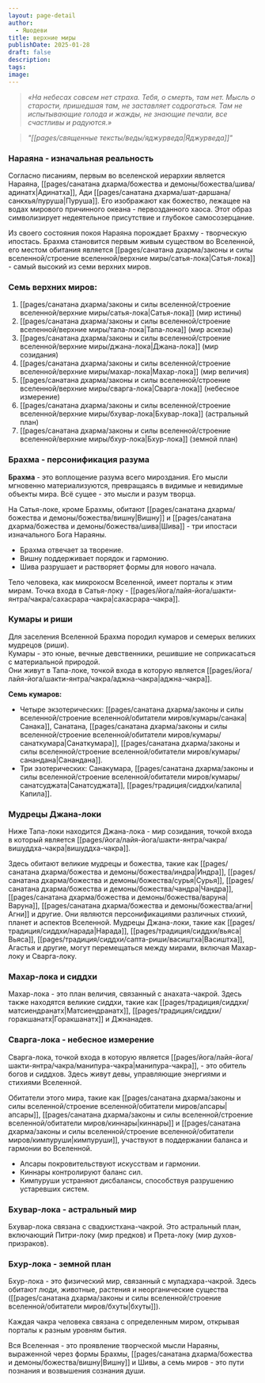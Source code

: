```yaml
---
layout: page-detail
author:
  - Яшодеви
title: верхние миры
publishDate: 2025-01-28
draft: false
description: 
tags: 
image:
---
```

>*«На небесах совсем нет страха. Тебя, о смерть, там нет. Мысль о старости, пришедшая там, не заставляет содрогаться. Там не испытывающие голода и жажды, не знающие печали, все счастливы и радуются.»*
 
>*"[[pages/священные тексты/веды/яджурведа|Яджурведа]]"*

### Нараяна - изначальная реальность

Согласно писаниям, первым во вселенской иерархии является Нараяна, [[pages/санатана дхарма/божества и демоны/божества/шива/адинатх|Адинатха]], Ади [[pages/санатана дхарма/шат-даршана/санкхья/пуруша|Пуруша]]. Его изображают как божество, лежащее на водах мирового причинного океана - первозданного хаоса. Этот образ символизирует недеятельное присутствие и глубокое самосозерцание.

Из своего состояния покоя Нараяна порождает Брахму - творческую ипостась. Брахма становится первым живым существом во Вселенной, его местом обитания является [[pages/санатана дхарма/законы и силы вселенной/строение вселенной/верхние миры/сатья-лока|Сатья-лока]] - самый высокий из семи верхних миров.

### Семь верхних миров:

1. [[pages/санатана дхарма/законы и силы вселенной/строение вселенной/верхние миры/сатья-лока|Сатья-лока]] (мир истины)
2. [[pages/санатана дхарма/законы и силы вселенной/строение вселенной/верхние миры/тапа-лока|Тапа-лока]] (мир аскезы)
3. [[pages/санатана дхарма/законы и силы вселенной/строение вселенной/верхние миры/джана-лока|Джана-лока]] (мир созидания)
4. [[pages/санатана дхарма/законы и силы вселенной/строение вселенной/верхние миры/махар-лока|Махар-лока]] (мир величия)
5. [[pages/санатана дхарма/законы и силы вселенной/строение вселенной/верхние миры/сварга-лока|Сварга-лока]] (небесное измерение)
6. [[pages/санатана дхарма/законы и силы вселенной/строение вселенной/верхние миры/бхувар-лока|Бхувар-лока]] (астральный план)
7. [[pages/санатана дхарма/законы и силы вселенной/строение вселенной/верхние миры/бхур-лока|Бхур-лока]] (земной план)

### Брахма - персонификация разума

**Брахма** - это воплощение разума всего мироздания. Его мысли мгновенно материализуются, превращаясь в видимые и невидимые объекты мира. Всё сущее - это мысли и разум творца.

На Сатья-локе, кроме Брахмы, обитают [[pages/санатана дхарма/божества и демоны/божества/вишну|Вишну]] и [[pages/санатана дхарма/божества и демоны/божества/шива|Шива]] - три ипостаси изначального Бога Нараяны.

- Брахма отвечает за творение.
- Вишну поддерживает порядок и гармонию.
- Шива разрушает и растворяет формы для нового начала.

Тело человека, как микрокосм Вселенной, имеет порталы к этим мирам. Точка входа в Сатья-локу - [[pages/йога/лайя-йога/шакти-янтра/чакра/сахасрара-чакра|сахасрара-чакра]].

### Кумары и риши

Для заселения Вселенной Брахма породил кумаров и семерых великих мудрецов (риши).  
Кумары - это юные, вечные девственники, решившие не соприкасаться с материальной природой.  
Они живут в Тапа-локе, точкой входа в которую является [[pages/йога/лайя-йога/шакти-янтра/чакра/аджна-чакра|аджна-чакра]].

**Семь кумаров:**

- Четыре экзотерических: [[pages/санатана дхарма/законы и силы вселенной/строение вселенной/обитатели миров/кумары/санака|Санака]], Санатана, [[pages/санатана дхарма/законы и силы вселенной/строение вселенной/обитатели миров/кумары/санаткумара|Санаткумара]], [[pages/санатана дхарма/законы и силы вселенной/строение вселенной/обитатели миров/кумары/санандана|Санандана]].
- Три эзотерических: Санакумара, [[pages/санатана дхарма/законы и силы вселенной/строение вселенной/обитатели миров/кумары/санатсуджата|Санатсуджата]], [[pages/традиция/сиддхи/капила|Капила]].

### Мудрецы Джана-локи

Ниже Тапа-локи находится Джана-лока - мир созидания, точкой входа в который является [[pages/йога/лайя-йога/шакти-янтра/чакра/вишуддха-чакра|вишуддха-чакра]].

Здесь обитают великие мудрецы и божества, такие как [[pages/санатана дхарма/божества и демоны/божества/индра|Индра]], [[pages/санатана дхарма/божества и демоны/божества/сурья|Сурья]], [[pages/санатана дхарма/божества и демоны/божества/чандра|Чандра]], [[pages/санатана дхарма/божества и демоны/божества/варуна|Варуна]], [[pages/санатана дхарма/божества и демоны/божества/агни|Агни]] и другие. Они являются персонификациями различных стихий, планет и аспектов Вселенной.
Мудрецы Джана-локи, такие как [[pages/традиция/сиддхи/нарада|Нарада]], [[pages/традиция/сиддхи/вьяса|Вьяса]], [[pages/традиция/сиддхи/сапта-риши/васиштха|Васиштха]], Агастья и другие, могут перемещаться между мирами, включая Махар-локу и Сварга-локу.

### Махар-лока и сиддхи

Махар-лока - это план величия, связанный с анахата-чакрой. Здесь также находятся великие сиддхи, такие как [[pages/традиция/сиддхи/матсиендранатх|Матсиендранатх]], [[pages/традиция/сиддхи/горакшанатх|Горакшанатх]] и Джнанадев.

### Сварга-лока - небесное измерение

Сварга-лока, точкой входа в которую является [[pages/йога/лайя-йога/шакти-янтра/чакра/манипура-чакра|манипура-чакра]], - это обитель богов и сиддхов. Здесь живут девы, управляющие энергиями и стихиями Вселенной.

Обитатели этого мира, такие как [[pages/санатана дхарма/законы и силы вселенной/строение вселенной/обитатели миров/апсары|апсары]], [[pages/санатана дхарма/законы и силы вселенной/строение вселенной/обитатели миров/киннары|киннары]] и [[pages/санатана дхарма/законы и силы вселенной/строение вселенной/обитатели миров/кимпуруши|кимпуруши]], участвуют в поддержании баланса и гармонии во Вселенной.

- Апсары покровительствуют искусствам и гармонии.
- Киннары контролируют баланс сил.
- Кимпуруши устраняют дисбалансы, способствуя разрушению устаревших систем.

### Бхувар-лока - астральный мир

Бхувар-лока связана с свадхистхана-чакрой. Это астральный план, включающий Питри-локу (мир предков) и Прета-локу (мир духов-призраков).

### Бхур-лока - земной план

Бхур-лока - это физический мир, связанный с муладхара-чакрой. Здесь обитают люди, животные, растения и неорганические существа ([[pages/санатана дхарма/законы и силы вселенной/строение вселенной/обитатели миров/бхуты|бхуты]]).

Каждая чакра человека связана с определенным миром, открывая порталы к разным уровням бытия.

Вся Вселенная - это проявление творческой мысли Нараяны, выраженной через формы Брахмы, [[pages/санатана дхарма/божества и демоны/божества/вишну|Вишну]] и Шивы, а семь миров - это пути познания и возвышения сознания души.